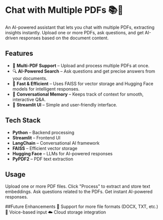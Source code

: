 # Chat with Multiple PDFs 📚🤖

An AI-powered assistant that lets you chat with multiple PDFs, extracting insights instantly. Upload one or more PDFs, ask questions, and get AI-driven responses based on the document content.

## Features  
- 📂 **Multi-PDF Support** – Upload and process multiple PDFs at once.  
- 🔍 **AI-Powered Search** – Ask questions and get precise answers from your documents.  
- 🚀 **Fast & Efficient** – Uses FAISS for vector storage and Hugging Face models for intelligent responses.  
- 🧠 **Conversational Memory** – Keeps track of context for smooth, interactive Q&A.  
- 🎨 **Streamlit UI** – Simple and user-friendly interface.  

## Tech Stack  
- **Python** – Backend processing  
- **Streamlit** – Frontend UI  
- **LangChain** – Conversational AI framework  
- **FAISS** – Efficient vector storage  
- **Hugging Face** – LLMs for AI-powered responses  
- **PyPDF2** – PDF text extraction  

## Usage
Upload one or more PDF files.
Click "Process" to extract and store text embeddings.
Ask questions related to the PDFs.
Get instant AI-powered responses.

##Future Enhancements
🔄 Support for more file formats (DOCX, TXT, etc.)
🎤 Voice-based input
☁️ Cloud storage integration

